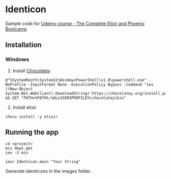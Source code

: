 # Identicon

Sample code for [Udemy course - The Complete Elixir and Phoenix Bootcamp](https://www.udemy.com/the-complete-elixir-and-phoenix-bootcamp-and-tutorial/learn/v4/content)

## Installation

### Windows

1. Install [Chocolatey](https://chocolatey.org/install)

```
@"%SystemRoot%\System32\WindowsPowerShell\v1.0\powershell.exe" -NoProfile -InputFormat None -ExecutionPolicy Bypass -Command "iex ((New-Object System.Net.WebClient).DownloadString('https://chocolatey.org/install.ps1'))" && SET "PATH=%PATH%;%ALLUSERSPROFILE%\chocolatey\bin"
```

2. Install elixir 

```
choco install -y elixir
```

## Running the app

```
cd <project>
mix deps.get
iex -S mix

iex> Identicon.main "Your String"
```

Generate identicons in the images folder.